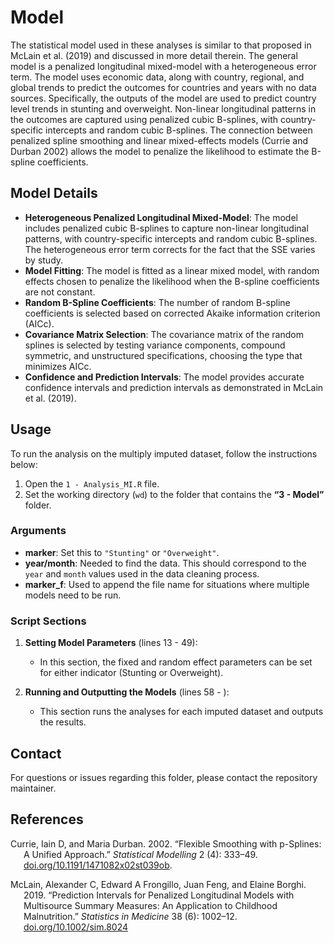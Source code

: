 
# Model

The statistical model used in these analyses is similar to that proposed
in McLain et al. (2019) and discussed in more detail therein. The
general model is a penalized longitudinal mixed-model with a
heterogeneous error term. The model uses economic data, along with country, 
regional, and global trends to predict the outcomes for countries and years 
with no data sources. Specifically, the outputs of the model are used to 
predict country level trends in stunting and overweight. Non-linear 
longitudinal patterns in the outcomes are captured using penalized cubic 
B-splines, with country-specific intercepts and random cubic B-splines. The 
connection between penalized spline smoothing and linear mixed-effects models
(Currie and Durban 2002) allows the model to penalize the likelihood to
estimate the B-spline coefficients.

## Model Details

- **Heterogeneous Penalized Longitudinal Mixed-Model**: The model
  includes penalized cubic B-splines to capture non-linear longitudinal
  patterns, with country-specific intercepts and random cubic B-splines.
  The heterogeneous error term corrects for the fact that the SSE varies
  by study.
- **Model Fitting**: The model is fitted as a linear mixed model, with
  random effects chosen to penalize the likelihood when the B-spline
  coefficients are not constant.
- **Random B-Spline Coefficients**: The number of random B-spline
  coefficients is selected based on corrected Akaike information
  criterion (AICc).
- **Covariance Matrix Selection**: The covariance matrix of the random
  splines is selected by testing variance components, compound
  symmetric, and unstructured specifications, choosing the type that
  minimizes AICc.
- **Confidence and Prediction Intervals**: The model provides accurate
  confidence intervals and prediction intervals as demonstrated in
  McLain et al. (2019).

## Usage

To run the analysis on the multiply imputed dataset, follow the
instructions below:

1.  Open the `1 - Analysis_MI.R` file.
2.  Set the working directory (`wd`) to the folder that contains the
    **“3 - Model”** folder.

### Arguments

- **marker**: Set this to `"Stunting"` or `"Overweight"`.
- **year/month**: Needed to find the data. This should correspond to the
  `year` and `month` values used in the data cleaning process.
- **marker_f**: Used to append the file name for situations where
  multiple models need to be run.

### Script Sections

1.  **Setting Model Parameters** (lines 13 - 49):

    - In this section, the fixed and random effect parameters can be set
      for either indicator (Stunting or Overweight).

2.  **Running and Outputting the Models** (lines 58 - ):

    - This section runs the analyses for each imputed dataset and
      outputs the results.

## Contact

For questions or issues regarding this folder, please contact the
repository maintainer.

## References

<div id="refs" class="references csl-bib-body hanging-indent"
entry-spacing="0">

<div id="ref-currie2002flexible" class="csl-entry">

Currie, Iain D, and Maria Durban. 2002. “Flexible Smoothing with
p-Splines: A Unified Approach.” *Statistical Modelling* 2 (4): 333–49.
<a href="https://doi.org/10.1191/1471082x02st039ob">doi.org/10.1191/1471082x02st039ob</a>.


</div>

<div id="ref-McLetal19" class="csl-entry">

McLain, Alexander C, Edward A Frongillo, Juan Feng, and Elaine Borghi.
2019. “Prediction Intervals for Penalized Longitudinal Models with
Multisource Summary Measures: An Application to Childhood Malnutrition.”
*Statistics in Medicine* 38 (6): 1002–12.
<a href="https://doi.org/10.1002/sim.8024">doi.org/10.1002/sim.8024</a>


</div>

</div>
